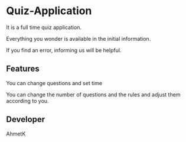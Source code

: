 # Quiz-Application

It is a full time quiz application.

Everything you wonder is available in the initial information.

If you find an error, informing us will be helpful.

## Features

You can change questions and set time

You can change the number of questions and the rules and adjust them according to you.

## Developer

AhmetK
